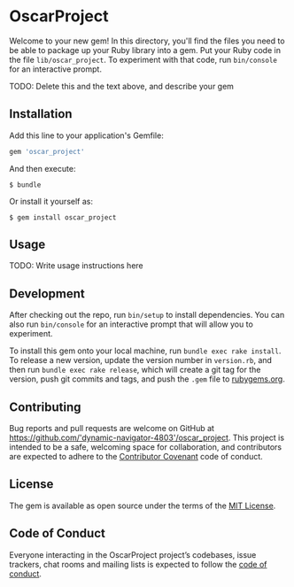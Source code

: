 # OscarProject

Welcome to your new gem! In this directory, you'll find the files you need to be able to package up your Ruby library into a gem. Put your Ruby code in the file `lib/oscar_project`. To experiment with that code, run `bin/console` for an interactive prompt.

TODO: Delete this and the text above, and describe your gem

## Installation

Add this line to your application's Gemfile:

```ruby
gem 'oscar_project'
```

And then execute:

    $ bundle

Or install it yourself as:

    $ gem install oscar_project

## Usage

TODO: Write usage instructions here

## Development

After checking out the repo, run `bin/setup` to install dependencies. You can also run `bin/console` for an interactive prompt that will allow you to experiment.

To install this gem onto your local machine, run `bundle exec rake install`. To release a new version, update the version number in `version.rb`, and then run `bundle exec rake release`, which will create a git tag for the version, push git commits and tags, and push the `.gem` file to [rubygems.org](https://rubygems.org).

## Contributing

Bug reports and pull requests are welcome on GitHub at https://github.com/'dynamic-navigator-4803'/oscar_project. This project is intended to be a safe, welcoming space for collaboration, and contributors are expected to adhere to the [Contributor Covenant](http://contributor-covenant.org) code of conduct.

## License

The gem is available as open source under the terms of the [MIT License](https://opensource.org/licenses/MIT).

## Code of Conduct

Everyone interacting in the OscarProject project’s codebases, issue trackers, chat rooms and mailing lists is expected to follow the [code of conduct](https://github.com/'dynamic-navigator-4803'/oscar_project/blob/master/CODE_OF_CONDUCT.md).
